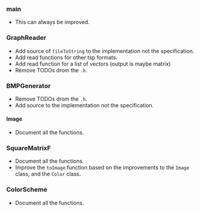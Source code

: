 ### main
 - This can always be improved.

### GraphReader
 - Add source of `fileToString` to the implementation not the specification.
 - Add read functions for other tsp formats.
 - Add read function for a list of vectors (output is maybe matrix)
 - Remove TODOs drom the `.h`.

### BMPGenerator
 - Remove TODOs drom the `.h`.
 - Add source to the implementation not the specification.

#### Image
 - Document all the functions.

### SquareMatrixF
 - Document all the functions.
 - Improve the `toImage` function based on the improvements to the `Image` class, and the `Color` class.

### ColorScheme
 - Document all the functions.